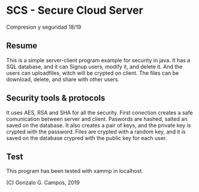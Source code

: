# SCS - Secure Cloud Server
Compresion y seguridad 18/19

## Resume
  This is a simple server-client program example for security in java.
  It has a SQL database, and it can Signup users, modify it, and delete it. And the users can uploadfiles, witch will be crypted on client. The files can be download, delete, and share with other users.
  
## Security tools & protocols
  It uses AES, RSA and SHA for all the security.
  First conection creates a safe comunication between server and client.
  Paswords are hashed, salted an saved on the database. It also creates a pair of keys, and the private key is crypted with the password.
  Files are crypted with a random key, and it is saved on the database crypred with the public key for each user.
  
## Test
  This program has been tested with xammp in localhost.
  
 (C) Gonzalo G. Campos, 2019
